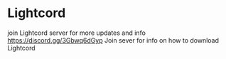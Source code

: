 # Lightcord
join Lightcord server for more updates and info https://discord.gg/3Gbwq6dGyp
Join sever for info on how to download Lightcord
